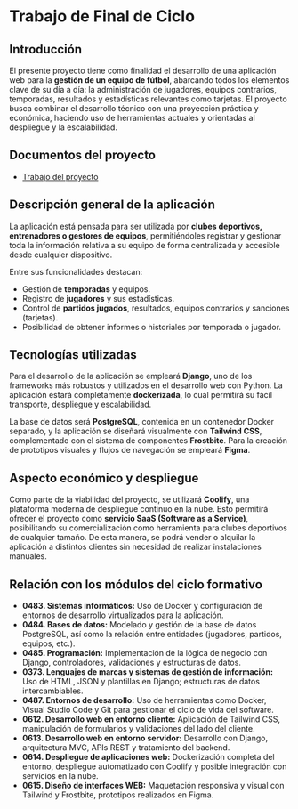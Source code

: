 # Trabajo de Final de Ciclo

## Introducción

El presente proyecto tiene como finalidad el desarrollo de una aplicación web para la **gestión de un equipo de fútbol**, abarcando todos los elementos clave de su día a día: la administración de jugadores, equipos contrarios, temporadas, resultados y estadísticas relevantes como tarjetas. El proyecto busca combinar el desarrollo técnico con una proyección práctica y económica, haciendo uso de herramientas actuales y orientadas al despliegue y la escalabilidad.

## Documentos del proyecto
- [Trabajo del proyecto](https://docs.google.com/document/d/1e52IDNOS9UoQX5oOJPwAVAHNHViP8_pzB9Sro8Vgf3s/edit?tab=t.0#heading=h.cqcld96sqn3p)

## Descripción general de la aplicación

La aplicación está pensada para ser utilizada por **clubes deportivos, entrenadores o gestores de equipos**, permitiéndoles registrar y gestionar toda la información relativa a su equipo de forma centralizada y accesible desde cualquier dispositivo.

Entre sus funcionalidades destacan:

- Gestión de **temporadas** y equipos.
- Registro de **jugadores** y sus estadísticas.
- Control de **partidos jugados**, resultados, equipos contrarios y sanciones (tarjetas).
- Posibilidad de obtener informes o historiales por temporada o jugador.

## Tecnologías utilizadas

Para el desarrollo de la aplicación se empleará **Django**, uno de los frameworks más robustos y utilizados en el desarrollo web con Python. La aplicación estará completamente **dockerizada**, lo cual permitirá su fácil transporte, despliegue y escalabilidad.

La base de datos será **PostgreSQL**, contenida en un contenedor Docker separado, y la aplicación se diseñará visualmente con **Tailwind CSS**, complementado con el sistema de componentes **Frostbite**. Para la creación de prototipos visuales y flujos de navegación se empleará **Figma**.

## Aspecto económico y despliegue

Como parte de la viabilidad del proyecto, se utilizará **Coolify**, una plataforma moderna de despliegue continuo en la nube. Esto permitirá ofrecer el proyecto como **servicio SaaS (Software as a Service)**, posibilitando su comercialización como herramienta para clubes deportivos de cualquier tamaño. De esta manera, se podrá vender o alquilar la aplicación a distintos clientes sin necesidad de realizar instalaciones manuales.

## Relación con los módulos del ciclo formativo

- **0483. Sistemas informáticos:** Uso de Docker y configuración de entornos de desarrollo virtualizados para la aplicación.
- **0484. Bases de datos:** Modelado y gestión de la base de datos PostgreSQL, así como la relación entre entidades (jugadores, partidos, equipos, etc.).
- **0485. Programación:** Implementación de la lógica de negocio con Django, controladores, validaciones y estructuras de datos.
- **0373. Lenguajes de marcas y sistemas de gestión de información:** Uso de HTML, JSON y plantillas en Django; estructuras de datos intercambiables.
- **0487. Entornos de desarrollo:** Uso de herramientas como Docker, Visual Studio Code y Git para gestionar el ciclo de vida del software.
- **0612. Desarrollo web en entorno cliente:** Aplicación de Tailwind CSS, manipulación de formularios y validaciones del lado del cliente.
- **0613. Desarrollo web en entorno servidor:** Desarrollo con Django, arquitectura MVC, APIs REST y tratamiento del backend.
- **0614. Despliegue de aplicaciones web:** Dockerización completa del entorno, despliegue automatizado con Coolify y posible integración con servicios en la nube.
- **0615. Diseño de interfaces WEB:** Maquetación responsiva y visual con Tailwind y Frostbite, prototipos realizados en Figma.
